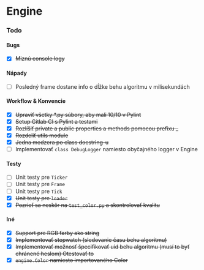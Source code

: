 # Engine

### Todo

#### Bugs

- [x] <s>Miznú console logy</s>

#### Nápady

- [ ] Posledný frame dostane info o dĺžke behu algoritmu v milisekundách

#### Workflow & Konvencie

- [x] <s>Upraviť všetky *.py súbory, aby mali 10/10 v Pylint</s>
- [x] <s>Setup Gitlab CI s Pylint a testami</s>
- [x] <s>Rozlíšiť private a public properties a methods pomocou prefixu _</s>
- [x] <s>Rozdeliť utils module</s>
- [x] <s>Jedna medzera po class docstring-u</s>
- [ ] Implementovať `class DebugLogger` namiesto obyčajného logger v Engine

#### Testy

- [ ] Unit testy pre `Ticker`
- [ ] Unit testy pre `Frame`
- [ ] Unit testy pre `Tick`
- [x] <s>Unit testy pre `loader`</s>
- [x] <s>Pozrieť sa neskôr na `test_color.py` a skontrolovať kvalitu</s>

#### Iné

- [x] <s>Support pre RGB farby ako string</s>
- [x] <s>Implementovať stopwatch (sledovanie času behu algoritmu)</s>
- [x] <s>Implementovať možnosť špecifikovať uid behu algoritmu (musí to byť chránené heslom) Otestovať to</s>
- [x] <s>`engine.Color` namiesto importovaného Color</s>
